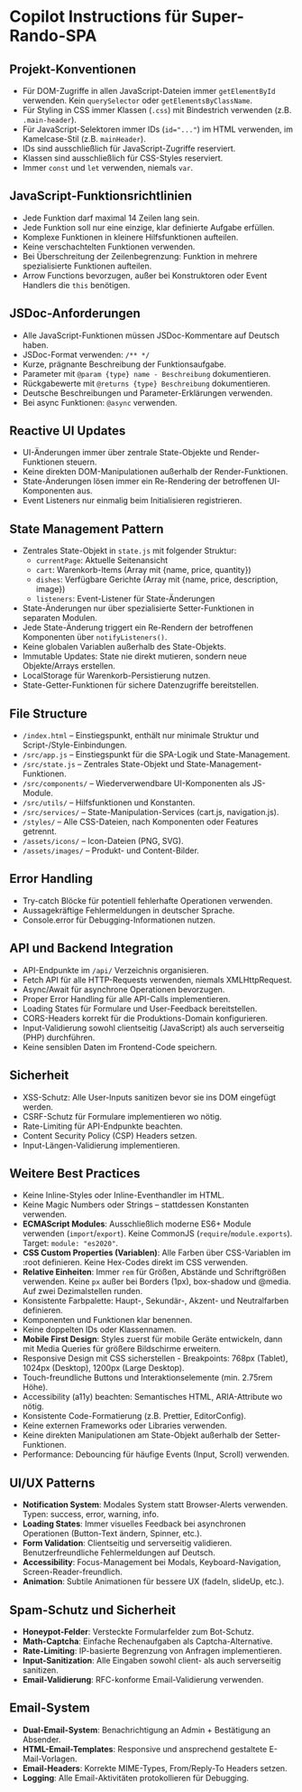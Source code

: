 # Copilot Instructions für Super-Rando-SPA

## Projekt-Konventionen

- Für DOM-Zugriffe in allen JavaScript-Dateien immer `getElementById` verwenden. Kein `querySelector` oder `getElementsByClassName`.
- Für Styling in CSS immer Klassen (`.css`) mit Bindestrich verwenden (z.B. `.main-header`).
- Für JavaScript-Selektoren immer IDs (`id="..."`) im HTML verwenden, im Kamelcase-Stil (z.B. `mainHeader`).
- IDs sind ausschließlich für JavaScript-Zugriffe reserviert.
- Klassen sind ausschließlich für CSS-Styles reserviert.
- Immer `const` und `let` verwenden, niemals `var`.

## JavaScript-Funktionsrichtlinien

- Jede Funktion darf maximal 14 Zeilen lang sein.
- Jede Funktion soll nur eine einzige, klar definierte Aufgabe erfüllen.
- Komplexe Funktionen in kleinere Hilfsfunktionen aufteilen.
- Keine verschachtelten Funktionen verwenden.
- Bei Überschreitung der Zeilenbegrenzung: Funktion in mehrere spezialisierte Funktionen aufteilen.
- Arrow Functions bevorzugen, außer bei Konstruktoren oder Event Handlers die `this` benötigen.

## JSDoc-Anforderungen

- Alle JavaScript-Funktionen müssen JSDoc-Kommentare auf Deutsch haben.
- JSDoc-Format verwenden: `/** */`
- Kurze, prägnante Beschreibung der Funktionsaufgabe.
- Parameter mit `@param {type} name - Beschreibung` dokumentieren.
- Rückgabewerte mit `@returns {type} Beschreibung` dokumentieren.
- Deutsche Beschreibungen und Parameter-Erklärungen verwenden.
- Bei async Funktionen: `@async` verwenden.

## Reactive UI Updates

- UI-Änderungen immer über zentrale State-Objekte und Render-Funktionen steuern.
- Keine direkten DOM-Manipulationen außerhalb der Render-Funktionen.
- State-Änderungen lösen immer ein Re-Rendering der betroffenen UI-Komponenten aus.
- Event Listeners nur einmalig beim Initialisieren registrieren.

## State Management Pattern

- Zentrales State-Objekt in `state.js` mit folgender Struktur:
  - `currentPage`: Aktuelle Seitenansicht
  - `cart`: Warenkorb-Items (Array mit {name, price, quantity})
  - `dishes`: Verfügbare Gerichte (Array mit {name, price, description, image})
  - `listeners`: Event-Listener für State-Änderungen
- State-Änderungen nur über spezialisierte Setter-Funktionen in separaten Modulen.
- Jede State-Änderung triggert ein Re-Rendern der betroffenen Komponenten über `notifyListeners()`.
- Keine globalen Variablen außerhalb des State-Objekts.
- Immutable Updates: State nie direkt mutieren, sondern neue Objekte/Arrays erstellen.
- LocalStorage für Warenkorb-Persistierung nutzen.
- State-Getter-Funktionen für sichere Datenzugriffe bereitstellen.

## File Structure

- `/index.html` – Einstiegspunkt, enthält nur minimale Struktur und Script-/Style-Einbindungen.
- `/src/app.js` – Einstiegspunkt für die SPA-Logik und State-Management.
- `/src/state.js` – Zentrales State-Objekt und State-Management-Funktionen.
- `/src/components/` – Wiederverwendbare UI-Komponenten als JS-Module.
- `/src/utils/` – Hilfsfunktionen und Konstanten.
- `/src/services/` – State-Manipulation-Services (cart.js, navigation.js).
- `/styles/` – Alle CSS-Dateien, nach Komponenten oder Features getrennt.
- `/assets/icons/` – Icon-Dateien (PNG, SVG).
- `/assets/images/` – Produkt- und Content-Bilder.

## Error Handling

- Try-catch Blöcke für potentiell fehlerhafte Operationen verwenden.
- Aussagekräftige Fehlermeldungen in deutscher Sprache.
- Console.error für Debugging-Informationen nutzen.

## API und Backend Integration

- API-Endpunkte im `/api/` Verzeichnis organisieren.
- Fetch API für alle HTTP-Requests verwenden, niemals XMLHttpRequest.
- Async/Await für asynchrone Operationen bevorzugen.
- Proper Error Handling für alle API-Calls implementieren.
- Loading States für Formulare und User-Feedback bereitstellen.
- CORS-Headers korrekt für die Produktions-Domain konfigurieren.
- Input-Validierung sowohl clientseitig (JavaScript) als auch serverseitig (PHP) durchführen.
- Keine sensiblen Daten im Frontend-Code speichern.

## Sicherheit

- XSS-Schutz: Alle User-Inputs sanitizen bevor sie ins DOM eingefügt werden.
- CSRF-Schutz für Formulare implementieren wo nötig.
- Rate-Limiting für API-Endpunkte beachten.
- Content Security Policy (CSP) Headers setzen.
- Input-Längen-Validierung implementieren.

## Weitere Best Practices

- Keine Inline-Styles oder Inline-Eventhandler im HTML.
- Keine Magic Numbers oder Strings – stattdessen Konstanten verwenden.
- **ECMAScript Modules**: Ausschließlich moderne ES6+ Module verwenden (`import`/`export`). Keine CommonJS (`require`/`module.exports`). Target: `module: "es2020"`.
- **CSS Custom Properties (Variablen)**: Alle Farben über CSS-Variablen im :root definieren. Keine Hex-Codes direkt im CSS verwenden.
- **Relative Einheiten**: Immer `rem` für Größen, Abstände und Schriftgrößen verwenden. Keine `px` außer bei Borders (1px), box-shadow und @media. Auf zwei Dezimalstellen runden.
- Konsistente Farbpalette: Haupt-, Sekundär-, Akzent- und Neutralfarben definieren.
- Komponenten und Funktionen klar benennen.
- Keine doppelten IDs oder Klassennamen.
- **Mobile First Design**: Styles zuerst für mobile Geräte entwickeln, dann mit Media Queries für größere Bildschirme erweitern.
- Responsive Design mit CSS sicherstellen - Breakpoints: 768px (Tablet), 1024px (Desktop), 1200px (Large Desktop).
- Touch-freundliche Buttons und Interaktionselemente (min. 2.75rem Höhe).
- Accessibility (a11y) beachten: Semantisches HTML, ARIA-Attribute wo nötig.
- Konsistente Code-Formatierung (z.B. Prettier, EditorConfig).
- Keine externen Frameworks oder Libraries verwenden.
- Keine direkten Manipulationen am State-Objekt außerhalb der Setter-Funktionen.
- Performance: Debouncing für häufige Events (Input, Scroll) verwenden.

## UI/UX Patterns

- **Notification System**: Modales System statt Browser-Alerts verwenden. Typen: success, error, warning, info.
- **Loading States**: Immer visuelles Feedback bei asynchronen Operationen (Button-Text ändern, Spinner, etc.).
- **Form Validation**: Clientseitig und serverseitig validieren. Benutzerfreundliche Fehlermeldungen auf Deutsch.
- **Accessibility**: Focus-Management bei Modals, Keyboard-Navigation, Screen-Reader-freundlich.
- **Animation**: Subtile Animationen für bessere UX (fadeIn, slideUp, etc.).

## Spam-Schutz und Sicherheit

- **Honeypot-Felder**: Versteckte Formularfelder zum Bot-Schutz.
- **Math-Captcha**: Einfache Rechenaufgaben als Captcha-Alternative.
- **Rate-Limiting**: IP-basierte Begrenzung von Anfragen implementieren.
- **Input-Sanitization**: Alle Eingaben sowohl client- als auch serverseitig sanitizen.
- **Email-Validierung**: RFC-konforme Email-Validierung verwenden.

## Email-System

- **Dual-Email-System**: Benachrichtigung an Admin + Bestätigung an Absender.
- **HTML-Email-Templates**: Responsive und ansprechend gestaltete E-Mail-Vorlagen.
- **Email-Headers**: Korrekte MIME-Types, From/Reply-To Headers setzen.
- **Logging**: Alle Email-Aktivitäten protokollieren für Debugging.
